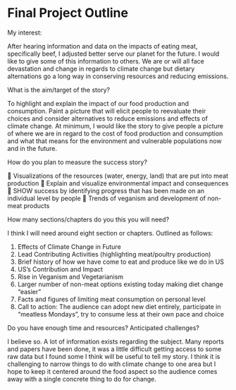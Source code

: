 # Final Project Outline

My interest:

After hearing information and data on the impacts of eating meat, specifically beef, I adjusted better serve our planet for the future. I would like to give some of this information to others. We are or will all face devastation and change in regards to climate change but dietary alternations go a long way in conserving resources and reducing emissions. 

What is the aim/target of the story? 

To highlight and explain the impact of our food production and consumption. Paint a picture that will elicit people to reevaluate their choices and consider alternatives to reduce emissions and effects of climate change. At minimum, I would like the story to give people a picture of where we are in regard to the cost of food production and consumption and what that means for the environment and vulnerable populations now and in the future. 

How do you plan to measure the success story?

	Visualizations of the resources (water, energy, land) that are put into meat production
	Explain and visualize environmental impact and consequences
	SHOW success by identifying progress that has been made on an individual level by people 
	Trends of veganism and development of non-meat products

How many sections/chapters do you this you will need?

I think I will need around eight section or chapters. Outlined as follows:
1.	Effects of Climate Change in Future
2.	Lead Contributing Activities (highlighting meat/poultry production)
3.	Brief history of how we have come to eat and produce like we do in US
4.	US’s Contribution and Impact
5.	Rise in Veganism and Vegetarianism 
6.	Larger number of non-meat options existing today making diet change “easier”
7.	Facts and figures of limiting meat consumption on personal level
8.	Call to action: The audience can adopt new diet entirely, participate in “meatless Mondays”, try to consume less at their own pace and choice

Do you have enough time and resources? Anticipated challenges?

I believe so. A lot of information exists regarding the subject. Many reports and papers have been done, it was a little difficult getting access to some raw data but I found some I think will be useful to tell my story. I think it is challenging to narrow things to do with climate change to one area but I hope to keep it centered around the food aspect so the audience comes away with a single concrete thing to do for change. 

